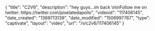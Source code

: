 {
    "title": "C2V6",
    "description": "hey guys...im back \n\nFollow me on twitter: https:\/\/twitter.com\/pixelatedapollo",
    "videoid": "117406145",
    "date_created": "1369713139",
    "date_modified": "1506997767",
    "type": "captivate",
    "layout": "video",
    "url": "\/v\/c2v6\/117406145"
}